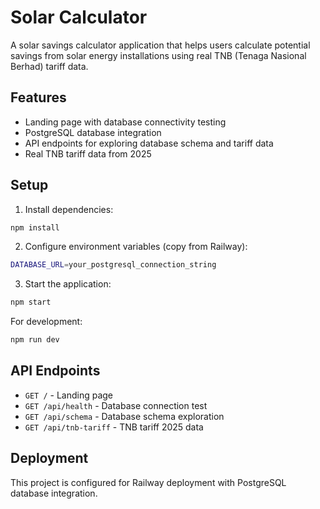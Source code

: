 # Solar Calculator

A solar savings calculator application that helps users calculate potential savings from solar energy installations using real TNB (Tenaga Nasional Berhad) tariff data.

## Features

- Landing page with database connectivity testing
- PostgreSQL database integration
- API endpoints for exploring database schema and tariff data
- Real TNB tariff data from 2025

## Setup

1. Install dependencies:
```bash
npm install
```

2. Configure environment variables (copy from Railway):
```bash
DATABASE_URL=your_postgresql_connection_string
```

3. Start the application:
```bash
npm start
```

For development:
```bash
npm run dev
```

## API Endpoints

- `GET /` - Landing page
- `GET /api/health` - Database connection test
- `GET /api/schema` - Database schema exploration
- `GET /api/tnb-tariff` - TNB tariff 2025 data

## Deployment

This project is configured for Railway deployment with PostgreSQL database integration.
